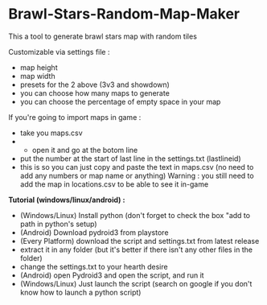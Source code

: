 # Brawl-Stars-Random-Map-Maker
This a tool to generate brawl stars map with random tiles

Customizable via settings file :
- map height
- map width
- presets for the 2 above (3v3 and showdown)
- you can choose how many maps to generate
- you can choose the percentage of empty space in your map

If you're going to import maps in game :
- take you maps.csv
- - open it and go at the botom line
- put the number at the start of last line in the settings.txt (lastlineid)
- this is so you can just copy and paste the text in maps.csv (no need to add any numbers or map name or anything)
Warning : you still need to add the map in locations.csv to be able to see it in-game

**Tutorial (windows/linux/android) :**
- (Windows/Linux) Install python (don't forget to check the box "add to path in python's setup)
- (Android) Download pydroid3 from playstore
- (Every Platform) download the script and settings.txt from latest release
- extract it in any folder (but it's better if there isn't any other files in the folder)
- change the settings.txt to your hearth desire
- (Android) open Pydroid3 and open the script, and run it
- (Windows/Linux) Just launch the script (search on google if you don't know how to launch a python script)
